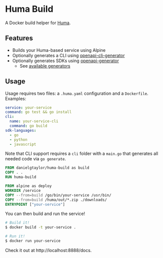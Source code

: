 # Huma Build

A Docker build helper for [Huma](https://github.com/danielgtaylor/huma).

## Features

- Builds your Huma-based service using Alpine
- Optionally generates a CLI using [openapi-cli-generator](https://github.com/danielgtaylor/openapi-cli-generator)
- Optionally generates SDKs using [openapi-generator](https://openapi-generator.tech/)
  - See [available generators](https://openapi-generator.tech/docs/generators#client-generators)

## Usage

Usage requires two files: a `.huma.yaml` configuration and a `Dockerfile`. Examples:

```yaml
service: your-service
command: go test && go install
cli:
  name: your-service-cli
  command: go build
sdk-languages:
  - go
  - python
  - javascript
```

Note that CLI support requires a `cli` folder with a `main.go` that generates all needed code via `go generate`.

```Dockerfile
FROM danielgtaylor/huma-build as build
COPY . .
RUN huma-build

FROM alpine as deploy
WORKDIR /service
COPY --from=build /go/bin/your-service /usr/bin/
COPY --from=build /huma/out/*.zip ./downloads/
ENTRYPOINT ["your-service"]
```

You can then build and run the service!

```sh
# Build it!
$ docker build -t your-service .

# Run it!
$ docker run your-service
```

Check it out at http://localhost:8888/docs.
